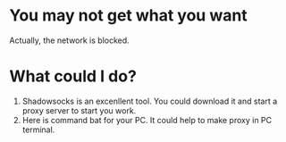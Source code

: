 # You may not get what you want
Actually, the network is blocked.

# What could I do?
1. Shadowsocks is an excenllent tool. You could download it and start a proxy server to start you work.
2. Here is command bat for your PC. It could help to make proxy in PC terminal.
